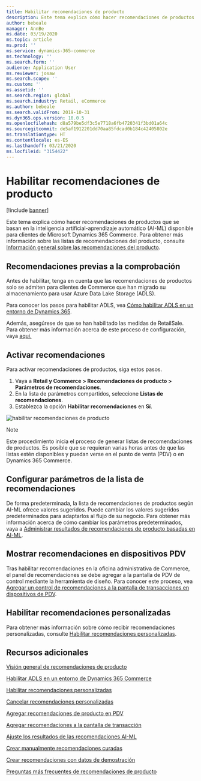 ```yaml
---
title: Habilitar recomendaciones de producto
description: Este tema explica cómo hacer recomendaciones de productos que se basan en la inteligencia artificial-aprendizaje automático (AI-ML) disponible para clientes de Microsoft Dynamics 365 Commerce.
author: bebeale
manager: AnnBe
ms.date: 03/19/2020
ms.topic: article
ms.prod: ''
ms.service: dynamics-365-commerce
ms.technology: ''
ms.search.form: ''
audience: Application User
ms.reviewer: josaw
ms.search.scope: ''
ms.custom: ''
ms.assetid: ''
ms.search.region: global
ms.search.industry: Retail, eCommerce
ms.author: bebeale
ms.search.validFrom: 2019-10-31
ms.dyn365.ops.version: 10.0.5
ms.openlocfilehash: d8a579be5df3c5e7718a6fb4720341f3bd01a64c
ms.sourcegitcommit: de5af1912201dd70aa85fdcad0b184c42405802e
ms.translationtype: HT
ms.contentlocale: es-ES
ms.lasthandoff: 03/21/2020
ms.locfileid: "3154422"
---
```

# <a name="enable-product-recommendations"></a>Habilitar recomendaciones de producto

[!include [banner](includes/banner.md)]

Este tema explica cómo hacer recomendaciones de productos que se basan en la inteligencia artificial-aprendizaje automático (AI-ML) disponible para clientes de Microsoft Dynamics 365 Commerce. Para obtener más información sobre las listas de recomendaciones del producto, consulte [Información general sobre las recomendaciones del producto](product-recommendations.md).

## <a name="recommendations-pre-check"></a>Recomendaciones previas a la comprobación

Antes de habilitar, tenga en cuenta que las recomendaciones de productos solo se admiten para clientes de Commerce que han migrado su almacenamiento para usar Azure Data Lake Storage (ADLS). 

Para conocer los pasos para habilitar ADLS, vea [Cómo habilitar ADLS en un entorno de Dynamics 365](enable-ADLS-environment.md).

Además, asegúrese de que se han habilitado las medidas de RetailSale. Para obtener más información acerca de este proceso de configuración, vaya [aquí.](https://docs.microsoft.com/dynamics365/ai/customer-insights/pm-measures)


## <a name="turn-on-recommendations"></a>Activar recomendaciones

Para activar recomendaciones de productos, siga estos pasos.

1. Vaya a **Retail y Commerce &gt; Recomendaciones de producto &gt; Parámetros de recomendaciones**.
1. En la lista de parámetros compartidos, seleccione **Listas de recomendaciones**.
1. Establezca la opción **Habilitar recomendaciones** en **Sí**.

![habilitar recomendaciones de producto](./media/enableproductrecommendations.png)

> [!NOTE]
> Este procedimiento inicia el proceso de generar listas de recomendaciones de productos. Es posible que se requieran varias horas antes de que las listas estén disponibles y puedan verse en el punto de venta (PDV) o en Dynamics 365 Commerce.

## <a name="configure-recommendation-list-parameters"></a>Configurar parámetros de la lista de recomendaciones

De forma predeterminada, la lista de recomendaciones de productos según AI-ML ofrece valores sugeridos. Puede cambiar los valores sugeridos predeterminados para adaptarlos al flujo de su negocio. Para obtener más información acerca de cómo cambiar los parámetros predeterminados, vaya a [Administrar resultados de recomendaciones de producto basadas en AI-ML](modify-product-recommendation-results.md).

## <a name="show-recommendations-on-pos-devices"></a>Mostrar recomendaciones en dispositivos PDV

Tras habilitar recomendaciones en la oficina administrativa de Commerce, el panel de recomendaciones se debe agregar a la pantalla de PDV de control mediante la herramienta de diseño. Para conocer este proceso, vea [Agregar un control de recomendaciones a la pantalla de transacciones en dispositivos de PDV](add-recommendations-control-pos-screen.md). 

## <a name="enable-personalized-recommendations"></a>Habilitar recomendaciones personalizadas

Para obtener más información sobre cómo recibir recomendaciones personalizadas, consulte [Habilitar recomendaciones personalizadas](personalized-recommendations.md).

## <a name="additional-resources"></a>Recursos adicionales

[Visión general de recomendaciones de producto](product-recommendations.md)

[Habilitar ADLS en un entorno de Dynamics 365 Commerce](enable-adls-environment.md)

[Habilitar recomendaciones personalizadas](personalized-recommendations.md)

[Cancelar recomendaciones personalizadas](personalization-gdpr.md)

[Agregar recomendaciones de producto en PDV](product.md)

[Agregar recomendaciones a la pantalla de transacción](add-recommendations-control-pos-screen.md)

[Ajuste los resultados de las recomendaciones AI-ML](modify-product-recommendation-results.md)

[Crear manualmente recomendaciones curadas](create-editorial-recommendation-lists.md)

[Crear recomendaciones con datos de demostración](product-recommendations-demo-data.md)

[Preguntas más frecuentes de recomendaciones de producto](faq-recommendations.md)

